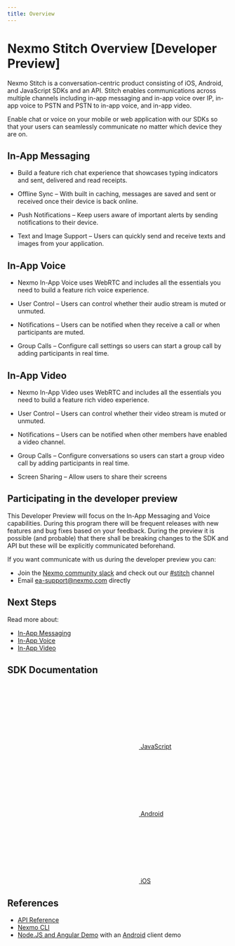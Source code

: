 ```yaml
---
title: Overview
---
```


# Nexmo Stitch Overview [Developer Preview]

Nexmo Stitch is a conversation-centric product consisting of iOS, Android, and JavaScript SDKs and an API. Stitch enables communications across multiple channels including in-app messaging and in-app voice over IP, in-app voice to PSTN and PSTN to in-app voice, and in-app video.

Enable chat or voice on your mobile or web application with our SDKs so that your users can seamlessly communicate no matter which device they are on.

## In-App Messaging

- Build a feature rich chat experience that showcases typing indicators and sent, delivered and read receipts.

- Offline Sync – With built in caching, messages are saved and sent or received once their device is back online.

- Push Notifications – Keep users aware of important alerts by sending notifications to their device.

- Text and Image Support – Users can quickly send and receive texts and images from your application.


## In-App Voice

- Nexmo In-App Voice uses WebRTC and includes all the essentials you need to build a feature rich voice experience.

- User Control – Users can control whether their audio stream is muted or unmuted.

- Notifications  – Users can be notified when they receive a call or when participants are muted.

- Group Calls – Configure call settings so users can start a group call by adding participants in real time.

## In-App Video

- Nexmo In-App Video uses WebRTC and includes all the essentials you need to build a feature rich video experience.

- User Control – Users can control whether their video stream is muted or unmuted.

- Notifications  – Users can be notified when other members have enabled a video channel.

- Group Calls – Configure conversations so users can start a group video call by adding participants in real time.

- Screen Sharing – Allow users to share their screens

## Participating in the developer preview

This Developer Preview will focus on the In-App Messaging and Voice capabilities. During this program there will be frequent releases with new features and bug fixes based on your feedback. During the preview it is possible (and probable) that there shall be breaking changes to the SDK and API but these will be explicitly communicated beforehand.

If you want communicate with us during the developer preview you can:

* Join the [Nexmo community slack](https://developer.nexmo.com/community/slack/) and check out our [#stitch](https://nexmo-community.slack.com/messages/C9H152ATW) channel
* Email [ea-support@nexmo.com](mailto:ea-support@nexmo.com) directly

## Next Steps

Read more about:

- [In-App Messaging](/stitch/in-app-messaging/overview)
- [In-App Voice](/stitch/in-app-voice/overview)
- [In-App Video](/stitch/in-app-video/overview)

## SDK Documentation


<div class="Vlt-grid">
  <div class="Vlt-col Vlt-col--center">
    <a href="/sdk/stitch/javascript/" class="Vlt-btn Vlt-btn--tertiary Vlt-btn--large">
      <svg class="Vlt-yellow"><use xlink:href="/symbol/volta-icons.svg#Vlt-icon-js"></use></svg>
      JavaScript
    </a>
  </div>
  <div class="Vlt-col Vlt-col--center">
    <a href="/sdk/stitch/android/" class="Vlt-btn Vlt-btn--tertiary Vlt-btn--large">
      <svg class="Vlt-green-light"><use xlink:href="/symbol/volta-icons.svg#Vlt-icon-android"></use></svg>
      Android
    </a>
  </div>
  <div class="Vlt-col Vlt-col--center">
    <a href="/sdk/stitch/ios/" class="Vlt-btn Vlt-btn--tertiary Vlt-btn--large">
      <svg><use xlink:href="/symbol/volta-icons.svg#Vlt-icon-apple"></use></svg>
      iOS
    </a>
  </div>
</div>

## References

* [API Reference](/api/stitch)
* [Nexmo CLI](https://github.com/nexmo/nexmo-cli/tree/beta)
* [Node.JS and Angular Demo](https://github.com/Nexmo/stitch-demo) with an [Android](https://github.com/Nexmo/stitch-demo-android) client demo

